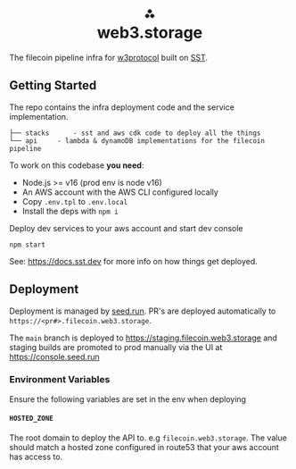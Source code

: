 <h1 align="center">⁂<br/>web3.storage</h1>
<p align="center">

The filecoin pipeline infra for [w3protocol] built on [SST].

## Getting Started

The repo contains the infra deployment code and the service implementation.

```
├── stacks      - sst and aws cdk code to deploy all the things
└── api     - lambda & dynamoDB implementations for the filecoin pipeline
```

To work on this codebase **you need**:

- Node.js >= v16 (prod env is node v16)
- An AWS account with the AWS CLI configured locally
- Copy `.env.tpl` to `.env.local`
- Install the deps with `npm i`

Deploy dev services to your aws account and start dev console

```console
npm start
```

See: https://docs.sst.dev for more info on how things get deployed.

## Deployment 

Deployment is managed by [seed.run]. PR's are deployed automatically to `https://<pr#>.filecoin.web3.storage`. 

The `main` branch is deployed to https://staging.filecoin.web3.storage and staging builds are promoted to prod manually via the UI at https://console.seed.run

### Environment Variables

Ensure the following variables are set in the env when deploying

#### `HOSTED_ZONE`

The root domain to deploy the API to. e.g `filecoin.web3.storage`. The value should match a hosted zone configured in route53 that your aws account has access to.

</p>

[SST]: https://sst.dev
[seed.run]: https://seed.run
[w3protocol]: https://github.com/web3-storage/w3protocol